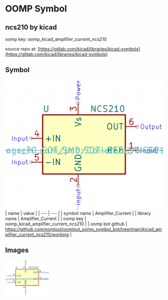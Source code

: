 # OOMP Symbol  
## ncs210  by kicad  
  
oomp key: oomp_kicad_amplifier_current_ncs210  
  
source repo at: [https://gitlab.com/kicad/libraries/kicad-symbols](https://gitlab.com/kicad/libraries/kicad-symbols)  
## Symbol  
  
[![working.png](working_600.png)](working.png)  
| name | value | 
| --- | --- | 
| symbol name | Amplifier_Current | 
| library name | Amplifier_Current | 
| oomp key | oomp_kicad_amplifier_current_ncs210 | 
| oomp bot github | https://github.com/oomlout/oomlout_oomp_symbol_bot/tree/main/kicad_amplifier_current_ncs210/working | 
## Images  
  
[![working.png](working_140.png)](working.png)  

